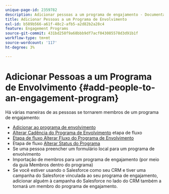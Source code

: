 ```yaml
---
unique-page-id: 2359782
description: Adicionar pessoas a um programa de engajamento - Documentação do Marketo - Documentação do produto
title: Adicionar Pessoas a um Programa de Envolvimento
exl-id: b589b566-a61f-48c2-afb5-a2d82b2a28c4
feature: Engagement Programs
source-git-commit: 431bd258f9a68bbb9df7acf043085578d3d91b1f
workflow-type: tm+mt
source-wordcount: '117'
ht-degree: 3%

---
```


# Adicionar Pessoas a um Programa de Envolvimento {#add-people-to-an-engagement-program}

Há várias maneiras de as pessoas se tornarem membros de um programa de engajamento:

* [Adicionar ao programa de envolvimento](/help/marketo/product-docs/core-marketo-concepts/smart-campaigns/program-flow-actions/add-to-engagement-program.md)
* [Alterar Cadência do Programa de Envolvimento](/help/marketo/product-docs/core-marketo-concepts/smart-campaigns/program-flow-actions/change-engagement-program-cadence.md) etapa de fluxo
* [Etapa de fluxo Alterar Fluxo do Programa de Envolvimento](/help/marketo/product-docs/core-marketo-concepts/smart-campaigns/program-flow-actions/change-engagement-program-stream.md)
* Etapa de fluxo [Alterar Status do Programa](/help/marketo/product-docs/core-marketo-concepts/smart-campaigns/program-flow-actions/change-program-status.md)
* Se uma pessoa preencher um formulário local para um programa de envolvimento
* Importação de membros para um programa de engajamento (por meio da guia Membros dentro do programa)
* Se você estiver usando o Salesforce como seu CRM e tiver uma campanha do Salesforce vinculada ao seu programa de engajamento, adicionar alguém à campanha do Salesforce no lado do CRM também a tornará um membro do programa de engajamento.
